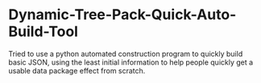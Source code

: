 # Dynamic-Tree-Pack-Quick-Auto-Build-Tool
 Tried to use a python automated construction program to quickly build basic JSON, using the least initial information to help people quickly get a usable data package effect from scratch. 
